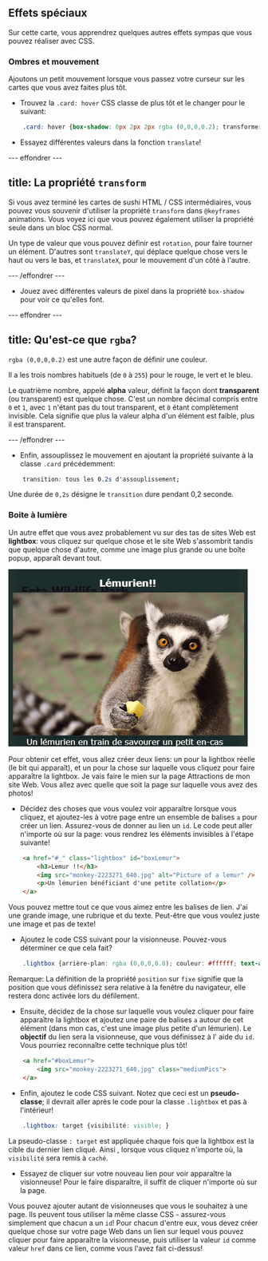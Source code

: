 ## Effets spéciaux

Sur cette carte, vous apprendrez quelques autres effets sympas que vous pouvez réaliser avec CSS.

### Ombres et mouvement

Ajoutons un petit mouvement lorsque vous passez votre curseur sur les cartes que vous avez faites plus tôt.

+ Trouvez la `.card: hover` CSS classe de plus tôt et le changer pour le suivant:

```css
    .card: hover {box-shadow: 0px 2px 2px rgba (0,0,0,0.2); transformer: translateY (-2px); }
```

+ Essayez différentes valeurs dans la fonction `translate`!

--- effondrer ---

## title: La propriété `transform`

Si vous avez terminé les cartes de sushi HTML / CSS intermédiaires, vous pouvez vous souvenir d'utiliser la propriété `transform` dans `@keyframes` animations. Vous voyez ici que vous pouvez également utiliser la propriété seule dans un bloc CSS normal.

Un type de valeur que vous pouvez définir est `rotation`, pour faire tourner un élément. D'autres sont `translateY`, qui déplace quelque chose vers le haut ou vers le bas, et `translateX`, pour le mouvement d'un côté à l'autre.

--- /effondrer ---

+ Jouez avec différentes valeurs de pixel dans la propriété `box-shadow` pour voir ce qu'elles font. 

--- effondrer ---

## title: Qu'est-ce que `rgba`?

`rgba (0,0,0,0.2)` est une autre façon de définir une couleur.

Il a les trois nombres habituels (de `0` à `255`) pour le rouge, le vert et le bleu.

Le quatrième nombre, appelé **alpha** valeur, définit la façon dont **transparent** (ou transparent) est quelque chose. C'est un nombre décimal compris entre `0` et `1`, avec `1` n'étant pas du tout transparent, et `0` étant complètement invisible. Cela signifie que plus la valeur alpha d'un élément est faible, plus il est transparent.

--- /effondrer ---

+ Enfin, assouplissez le mouvement en ajoutant la propriété suivante à la classe `.card` précédemment: 

```css
    transition: tous les 0.2s d'assouplissement;
```

Une durée de `0,2s` désigne le `transition` dure pendant 0,2 seconde.

### Boite à lumière

Un autre effet que vous avez probablement vu sur des tas de sites Web est **lightbox**: vous cliquez sur quelque chose et le site Web s'assombrit tandis que quelque chose d'autre, comme une image plus grande ou une boîte popup, apparaît devant tout.

![Effet lightbox en action](images/lightboxLemur.png)

Pour obtenir cet effet, vous allez créer deux liens: un pour la lightbox réelle (le bit qui apparaît), et un pour la chose sur laquelle vous cliquez pour faire apparaître la lightbox. Je vais faire le mien sur la page Attractions de mon site Web. Vous allez avec quelle que soit la page sur laquelle vous avez des photos!

+ Décidez des choses que vous voulez voir apparaître lorsque vous cliquez, et ajoutez-les à votre page entre un ensemble de balises `a` pour créer un lien. Assurez-vous de donner au lien un `id`. Le code peut aller n'importe où sur la page: vous rendrez les éléments invisibles à l'étape suivante!

```html
    <a href="#_" class="lightbox" id="boxLemur">
        <h3>Lemur !!</h3>
        <img src="monkey-2223271_640.jpg" alt="Picture of a lemur" />
        <p>Un lémurien bénéficiant d'une petite collation</p>
    </a>
```

Vous pouvez mettre tout ce que vous aimez entre les balises de lien. J'ai une grande image, une rubrique et du texte. Peut-être que vous voulez juste une image et pas de texte!

+ Ajoutez le code CSS suivant pour la visionneuse. Pouvez-vous déterminer ce que cela fait?

```css
    .lightbox {arrière-plan: rgba (0,0,0,0.8); couleur: #ffffff; text-align: centre; text-decoration: aucun; largeur: 100%; hauteur: 100%; en haut: 0; gauche: 0; position: fixe; visibilité: cachée; indice z: 999; }
```

Remarque: La définition de la propriété `position` sur `fixe` signifie que la position que vous définissez sera relative à la fenêtre du navigateur, elle restera donc activée lors du défilement.

+ Ensuite, décidez de la chose sur laquelle vous voulez cliquer pour faire apparaître la lightbox et ajoutez une paire de balises `a` autour de cet élément (dans mon cas, c'est une image plus petite d'un lémurien). Le **objectif** du lien sera la visionneuse, que vous définissez à l' aide du `id`. Vous pourriez reconnaître cette technique plus tôt!

```html
    <a href="#boxLemur">
        <img src="monkey-2223271_640.jpg" class="mediumPics">
    </a>
```

+ Enfin, ajoutez le code CSS suivant. Notez que ceci est un **pseudo-classe**; il devrait aller après le code pour la classe `.lightbox` et pas à l'intérieur!

```css
    .lightbox: target {visibilité: visible; }
```

La pseudo-classe `: target` est appliquée chaque fois que la lightbox est la cible du dernier lien cliqué. Ainsi , lorsque vous cliquez n'importe où, la `visibilité` sera remis à `caché`.

+ Essayez de cliquer sur votre nouveau lien pour voir apparaître la visionneuse! Pour le faire disparaître, il suffit de cliquer n'importe où sur la page.

Vous pouvez ajouter autant de visionneuses que vous le souhaitez à une page. Ils peuvent tous utiliser la même classe CSS - assurez-vous simplement que chacun a un `id`! Pour chacun d'entre eux, vous devez créer quelque chose sur votre page Web dans un lien sur lequel vous pouvez cliquer pour faire apparaître la visionneuse, puis utiliser la valeur `id` comme valeur `href` dans ce lien, comme vous l'avez fait ci-dessus!